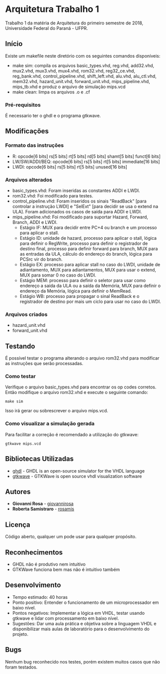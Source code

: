 # Arquitetura Trabalho 1

Trabalho 1 da matéria de Arquitetura do primeiro semestre de 2018, Universidade Federal do Paraná - UFPR.

## Início

Existe um makefile neste diretório com os seguintes comandos disponíveis:

* make sim: compila os arquivos basic_types.vhd, reg.vhd, add32.vhd, mux2.vhd, mux3.vhd, mux4.vhd, rom32.vhd, reg32_ce.vhd, reg_bank.vhd, control_pipeline.vhd, shift_left.vhd, alu.vhd, alu_ctl.vhd, mem32.vhd, hazard_unit.vhd, forward_unit.vhd, mips_pipeline.vhd, mips_tb.vhd e produz o arquivo de simulação mips.vcd
* make clean: limpa os arquivos .o e .cf

### Pré-requisitos

É necessario ter o ghdl e o programa gtkwave.

## Modificações

### Formato das instruções 

* R: opcode[6 bits] rs[5 bits] rt[5 bits] rd[5 bits] shamt[5 bits] funct[6 bits]
* LW/SW/ADDI/BEQ: opcode[6 bits] rs[5 bits] rt[5 bits] immediate[16 bits]
* LWDI: opcode[6 bits] rs[5 bits] rt[5 bits] unused[16 bits]

### Arquivos alterados

* basic_types.vhd: Foram inseridas as constantes ADDI e LWDI.
* rom32.vhd: Foi modificado para testes.
* control_pipeline.vhd: Foram inseridos os sinais "ReadBack" [para controlar a instrução LWDI] e "SelExt" [para decidir se usa o extend na ULA]. Foram adicionados os casos de saída para ADDI e LWDI.
* mips_pipeline.vhd: Foi modificado para suportar Hazard, Forward, Branch, ADDI e LWDI.
    - Estágio IF: MUX para decidir entre PC+4 ou branch e um processo para aplicar o stall.
    - Estágio ID: unidade de hazard, processo para aplicar o stall, lógica para definir o RegWrite, processo para definir o registrador de destino final, processo para definir forward para branch, MUX para as entradas da ULA, cálculo do endereço do branch, lógica para PCSrc vir do branch.
    - Estágio EX: processo para aplicar stall no caso do LWDI, unidade de adiantamento, MUX para adiantamentos, MUX para usar o extend, MUX para somar 0 no caso do LWDI.
    - Estágio MEM: processo para definir o seletor para usar como endereço a saída da ULA ou a saída da Memória, MUX para definir o endereço da Memória, lógica para definir o MemRead.
    - Estágio WB: processo para propagar o sinal ReadBack e o registrador de destino por mais um ciclo para usar no caso do LWDI.

### Arquivos criados

* hazard_unit.vhd
* forward_unit.vhd

## Testando

É possível testar o programa alterando o arquivo rom32.vhd para modificar as instruções que serão processadas.

### Como testar

Verifique o arquivo basic_types.vhd para encontrar os op codes corretos. Então modifique o arquivo rom32.vhd e execute o seguinte comando:

```
make sim
```

Isso irá gerar ou sobrescrever o arquivo mips.vcd.

### Como visualizar a simulação gerada

Para facilitar a correção é recomendado a utilização do gtkwave:
```
gtkwave mips.vcd
```

## Bibliotecas Utilizadas

* [ghdl](http://ghdl.free.fr) - GHDL is an open-source simulator for the VHDL language
* [gtkwave](http://gtkwave.sourceforge.net) - GTKWave is open source vhdl visualization software

## Autores

* **Giovanni Rosa** - [giovannirosa](https://github.com/giovannirosa)
* **Roberta Samistraro** - [rosamis](https://github.com/rosamis)

## Licença

Código aberto, qualquer um pode usar para qualquer propósito.

## Reconhecimentos

* GHDL não é produtivo nem intuitivo
* GTKWave funciona bem mas não é intuitivo também

## Desenvolvimento

* Tempo estimado: 40 horas
* Ponto positivo: Entender o funcionamento de um microprocessador em baixo nível.
* Pontos negativos: Implementar a lógica em VHDL, testar usando gtkwave e lidar com processamento em baixo nível.
* Sugestões: Dar uma aula prática e objetiva sobre a linguagem VHDL e disponibilizar mais aulas de laboratório para o desenvolvimento do projeto. 

## Bugs

Nenhum bug reconhecido nos testes, porém existem muitos casos que não foram testados.